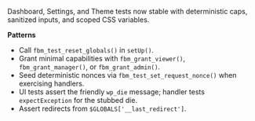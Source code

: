 Dashboard, Settings, and Theme tests now stable with deterministic caps, sanitized inputs, and scoped CSS variables.

**Patterns**
- Call `fbm_test_reset_globals()` in `setUp()`.
- Grant minimal capabilities with `fbm_grant_viewer()`, `fbm_grant_manager()`, or `fbm_grant_admin()`.
- Seed deterministic nonces via `fbm_test_set_request_nonce()` when exercising handlers.
- UI tests assert the friendly `wp_die` message; handler tests `expectException` for the stubbed die.
- Assert redirects from `$GLOBALS['__last_redirect']`.

